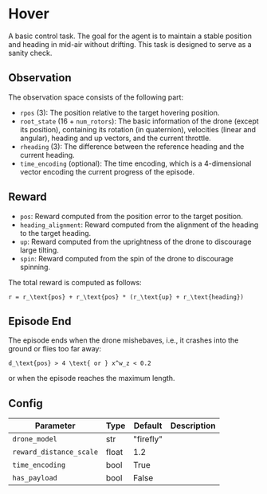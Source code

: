 Hover
=====


A basic control task. The goal for the agent is to maintain a stable
position and heading in mid-air without drifting. This task is designed
to serve as a sanity check.

## Observation
The observation space consists of the following part:

- `rpos` (3): The position relative to the target hovering position.
- `root_state` (16 + `num_rotors`): The basic information of the drone (except its position),
containing its rotation (in quaternion), velocities (linear and angular),
heading and up vectors, and the current throttle.
- `rheading` (3): The difference between the reference heading and the current heading.
- `time_encoding` (optional): The time encoding, which is a 4-dimensional vector encoding the current
progress of the episode.

## Reward
- `pos`: Reward computed from the position error to the target position.
- `heading_alignment`: Reward computed from the alignment of the heading to the target heading.
- `up`: Reward computed from the uprightness of the drone to discourage large tilting.
- `spin`: Reward computed from the spin of the drone to discourage spinning.

The total reward is computed as follows:

```{math}
r = r_\text{pos} + r_\text{pos} * (r_\text{up} + r_\text{heading})
```

## Episode End
The episode ends when the drone mishebaves, i.e., it crashes into the ground or flies too far away:

```{math}
d_\text{pos} > 4 \text{ or } x^w_z < 0.2
```

or when the episode reaches the maximum length.


## Config

| Parameter               | Type  | Default   | Description |
|-------------------------|-------|-----------|-------------|
| `drone_model`           | str   | "firefly" |             |
| `reward_distance_scale` | float | 1.2       |             |
| `time_encoding`         | bool  | True      |             |
| `has_payload`           | bool  | False     |             |



